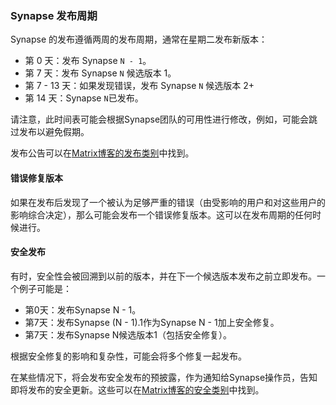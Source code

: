 ﻿### Synapse 发布周期

Synapse 的发布遵循两周的发布周期，通常在星期二发布新版本：

* 第 0 天：发布 Synapse `N - 1`。
* 第 7 天：发布 Synapse `N` 候选版本 1。
* 第 7 - 13 天：如果发现错误，发布 Synapse `N` 候选版本 2+
*  第 14 天：Synapse `N`已发布。

请注意，此时间表可能会根据Synapse团队的可用性进行修改，例如，可能会跳过发布以避免假期。

发布公告可以在[Matrix博客的发布类别](https://matrix.org/category/releases)中找到。

#### 错误修复版本

如果在发布后发现了一个被认为足够严重的错误（由受影响的用户和对这些用户的影响综合决定），那么可能会发布一个错误修复版本。这可以在发布周期的任何时候进行。

#### 安全发布

有时，安全性会被回溯到以前的版本，并在下一个候选版本发布之前立即发布。一个例子可能是：

* 第0天：发布Synapse N - 1。
* 第7天：发布Synapse (N - 1).1作为Synapse N - 1加上安全修复。
* 第7天：发布Synapse N候选版本1（包括安全修复）。

根据安全修复的影响和复杂性，可能会将多个修复一起发布。

在某些情况下，将会发布安全发布的预披露，作为通知给Synapse操作员，告知即将发布的安全更新。这些可以在[Matrix博客的安全类别](https://matrix.org/category/security)中找到。